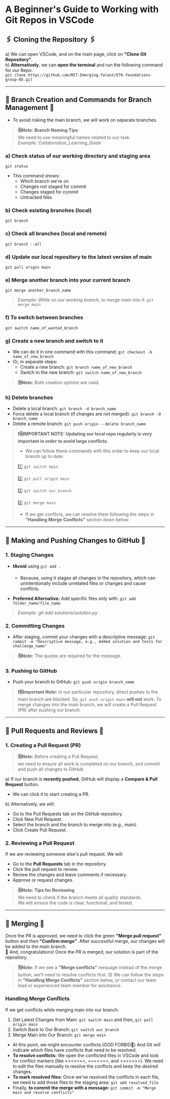 # A Beginner's Guide to Working with Git Repos in VSCode

## 🖇️ Cloning the Repository 🖇️

a) We can open VSCode, and on the main page, click on
**"Clone Git Repository"**.\
b) **Alternatively**, we can **open the terminal** and run the following command
for our Repo:\
`git clone https://github.com/MIT-Emerging-Talent/ET6-foundations-group-05.git`

______________________________________________________________________

## 🌿 Branch Creation and Commands for Branch Management 🌿

- To avoid risking the main branch, we will work on separate branches.

> **🗒️Note: Branch Naming Tips**\
> We need to use meaningful names related to our task.\
> _Example: Collaboration_Learning_Goals_

### a) Check status of our working directory and staging area

`git status`

- This command shows:
  - Which branch we're on
  - Changes not staged for commit
  - Changes staged for commit
  - Untracked files

### b) Check existing branches (local)

`git branch`

### c) Check all branches (local and remote)

`git branch --all`

### d) Update our local repository to the latest version of main

`git pull origin main`

### e) Merge another branch into your current branch

`git merge another_branch_name`

> _Example: While on our working branch, to merge main into it: `git merge main`_

### f) To switch between branches

`git switch name_of_wanted_branch`

### g) Create a new branch and switch to it

- We can do it in one command with this command: `git checkout -b name_of_new_branch`
- Or, in separate steps:
  - Create a new branch: `git branch name_of_new_branch`
  - Switch to the new branch: `git switch name_of_new_branch`

> **🗒️Note:** Both creation options are valid.

### h) Delete branches

- Delete a local branch: `git branch -d branch_name`
- Force delete a local branch (if changes are not merged): `git branch -D branch_name`
- Delete a remote branch: `git push origin --delete branch_name`

> **❗🗒️IMPORTANT NOTE: Updating our local repo regularly is very important
> in order to avoid large conflicts.**
>
> - We can follow these commands with this order to keep our local branch up to date:
>
> 1️⃣ `git switch main`
>
> 2️⃣ `git pull origin main`
>
> 3️⃣ `git switch our_branch`
>
> 4️⃣ `git merge main`
>
> - If we get conflicts, we can resolve them following the steps in
>   **"Handling Merge Conflicts"** section down below.

______________________________________________________________________

## 🚀 Making and Pushing Changes to GitHub 🚀

### 1. Staging Changes

- **❗Avoid** using `git add .`

  - Because, using it stages all changes in the repository, which can unintentionally
    include unrelated files or changes and cause conflicts.

- **Preferred Alternative:** Add specific files only with: `git add folder_name/file_name`

> _Example: git add solutions/solution.py_

### 2. Committing Changes

- After staging, commit your changes with a descriptive message:
  `git commit -m "Descriptive message, e.g., Added solution and tests for challenge_name"`

> **🗒️Note:** The quotes are required for the message.

### 3. Pushing to GitHub

- Push your branch to GitHub: `git push origin branch_name`

> **❗🗒️Important Note:** In our particular repository, direct pushes to the
> main branch are blocked. So, `git push origin main` **will not** work.
> To merge changes into the main branch, we will create a Pull Request (PR)
> after pushing our branch.

______________________________________________________________________

## 🔄 Pull Requests and Reviews 🔄

### 1. Creating a Pull Request (PR)

> **🗒️Note:** Before creating a Pull Request,\
> we need to ensure all work is
> completed on our branch, and commit and push all changes to GitHub.

a) If our branch is **recently pushed**, GitHub will display a **Compare & Pull Request**
button.

- We can click it to start creating a PR.

b) Alternatively, we will:

- Go to the Pull Requests tab on the GitHub repository.
- Click New Pull Request.
- Select the branch and the branch to merge into (e.g., main).
- Click Create Pull Request.

### 2. Reviewing a Pull Request

If we are reviewing someone else's pull request. We will:

- Go to the **Pull Requests** tab in the repository.
- Click the pull request to review.
- Review the changes and leave comments if necessary.
- Approve or request changes.

> **🗒️Note: Tips for Reviewing**\
> We need to check if the branch meets all quality standards.\
> We will ensure the code is clear, functional, and tested.

______________________________________________________________________

## 🔗 Merging 🔗

Once the PR is approved, we need to click the green **"Merge pull request"** button
and then **"Confirm merge"**. After successful merge, our changes will be added to
the main branch.\
🎉 And, congratulations! Once the PR is merged, our solution is part of the repository.

> **🗒️Note:** If we see a **"Merge conflicts"** message instead of the merge button,
> we'll need to resolve conflicts first. 😓 We can follow the steps in
> **"Handling Merge Conflicts"** section below, or contact our team lead or
> experienced team member for assistance.

### Handling Merge Conflicts

If we get conflicts while merging main into our branch:

1. Get Latest Changes from Main: `git switch main` and then, `git pull origin main`
1. Switch Back to Our Branch: `git switch our_branch`
1. Merge Main into Our Branch: `git merge main`

- At this point, we might encounter conflicts.(GOD FORBID🥲) And Git will indicate
  which files have conflicts that need to be resolved.
- **To resolve conflicts:** We open the conflicted files in VSCode and look for
  conflict markers (like \<<\<<\<<\<, =======, and >>>>>>>). We need to edit the
  files manually to resolve the conflicts and keep the desired changes.
- **To mark resolved files:** Once we've resolved the conflicts in each file, we
  need to add those files to the staging area: `git add resolved_file`
- Finally, **to commit the merge with a message:**
  `git commit -m "Merge main and resolve conflicts"`
